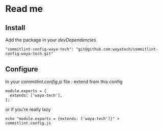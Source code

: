 # Read me
## Install
Add the package in your *devDependencies*

````
"commitlint-config-waya-tech": "git@github.com:wayatech/commitlint-config-waya-tech.git"
````

## Configure
In your _commitlint.config.js_ file : extend from this config

```
module.exports = {
  extends: ['waya-tech'],
};

```

or if you're really lazy
```
echo "module.exports = {extends: ['waya-tech']}" > commitlint.config.js
```
